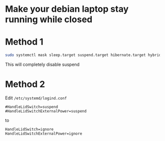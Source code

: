 # Make your debian laptop stay running while closed

# Method 1

```bash
sudo systemctl mask sleep.target suspend.target hibernate.target hybrid-sleep.target
```

This will completely disable suspend

# Method 2

Edit `/etc/systemd/logind.conf`

```text
#HandleLidSwitch=suspend
#HandleLidSwitchExternalPower=suspend
```

to

```text
HandleLidSwitch=ignore
HandleLidSwitchExternalPower=ignore
```

